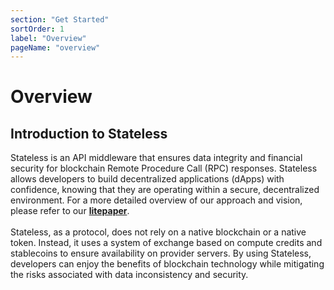 ```yaml
---
section: "Get Started"
sortOrder: 1
label: "Overview"
pageName: "overview"
---
```

# Overview

## Introduction to Stateless

Stateless is an API middleware that ensures data integrity and financial
security for blockchain Remote Procedure Call (RPC) responses. Stateless allows
developers to build decentralized applications (dApps) with confidence, knowing
that they are operating within a secure, decentralized environment. For a more
detailed overview of our approach and vision, please refer to our
[**litepaper**](https://drive.google.com/file/d/1SxuVIhJOn8Y_J3Dj8KTQtSvv-ojMH_7V/view).
\
\
Stateless, as a protocol, does not rely on a native blockchain or a native
token. Instead, it uses a system of exchange based on compute credits and
stablecoins to ensure availability on provider servers. By using Stateless,
developers can enjoy the benefits of blockchain technology while mitigating the
risks associated with data inconsistency and security.
